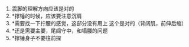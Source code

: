1. 震脚的理解方向应该是对的
2. *撑锤的时候，应该要注意沉肩
3. *需要找一下拧腰的感觉，这部分没有用上 这个是对的（背阔肌，前伸后缩）
4. *还是需要主要，尾闾守中，和塌腰的问题
5. *撑锤身子不要往前探